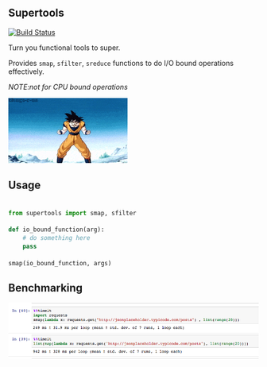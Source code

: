 ## Supertools

[![Build Status](https://travis-ci.org/sourcepirate/supertools.svg?branch=master)](https://travis-ci.org/sourcepirate/supertools)

Turn you functional tools to super.


Provides ```smap```, ```sfilter```, ```sreduce``` functions to do I/O bound operations effectively. 

*NOTE:not for CPU bound operations* 

![](https://raw.githubusercontent.com/sourcepirate/supertools/master/assets/super.gif)

## Usage

```python

from supertools import smap, sfilter

def io_bound_function(arg):
    # do something here
    pass

smap(io_bound_function, args)

```


## Benchmarking

![Benchmarked with timeit](https://raw.githubusercontent.com/sourcepirate/supertools/master/assets/benchmark.png)
